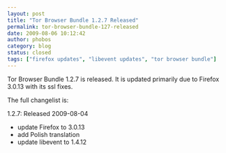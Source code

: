 ```yaml
---
layout: post
title: "Tor Browser Bundle 1.2.7 Released"
permalink: tor-browser-bundle-127-released
date: 2009-08-06 10:12:42
author: phobos
category: blog
status: closed
tags: ["firefox updates", "libevent updates", "tor browser bundle"]
---
```


Tor Browser Bundle 1.2.7 is released. It is updated primarily due to Firefox 3.0.13 with its ssl fixes.

The full changelist is:

1.2.7: Released 2009-08-04

-   update Firefox to 3.0.13
-   add Polish translation
-   update libevent to 1.4.12

